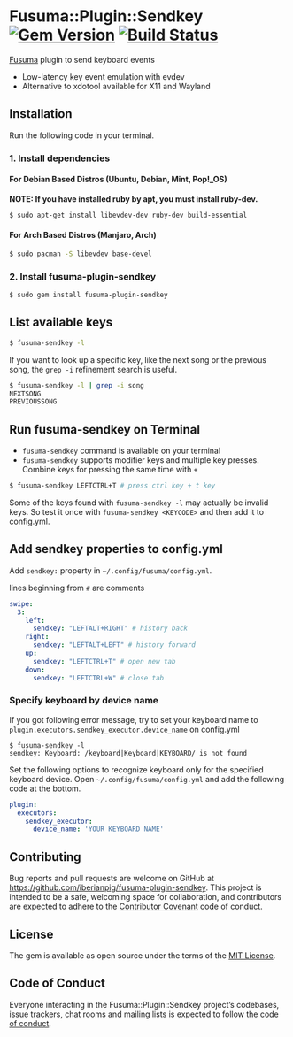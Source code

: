 # Fusuma::Plugin::Sendkey [![Gem Version](https://badge.fury.io/rb/fusuma-plugin-sendkey.svg)](https://badge.fury.io/rb/fusuma-plugin-sendkey) [![Build Status](https://travis-ci.com/iberianpig/fusuma-plugin-sendkey.svg?branch=master)](https://travis-ci.com/iberianpig/fusuma-plugin-sendkey)

[Fusuma](https://github.com/iberianpig/fusuma) plugin to send keyboard events

* Low-latency key event emulation with evdev
* Alternative to xdotool available for X11 and Wayland

## Installation

Run the following code in your terminal.

### 1. Install dependencies

#### For Debian Based Distros (Ubuntu, Debian, Mint, Pop!_OS)

**NOTE: If you have installed ruby by apt, you must install ruby-dev.**
```sh
$ sudo apt-get install libevdev-dev ruby-dev build-essential
```

#### For Arch Based Distros (Manjaro, Arch)

```zsh
$ sudo pacman -S libevdev base-devel
```

### 2. Install fusuma-plugin-sendkey

```sh
$ sudo gem install fusuma-plugin-sendkey
```


## List available keys

```sh
$ fusuma-sendkey -l
```
If you want to look up a specific key, like the next song or the previous song, the `grep -i` refinement search is useful.

```sh
$ fusuma-sendkey -l | grep -i song
NEXTSONG
PREVIOUSSONG
```

## Run fusuma-sendkey on Terminal

* `fusuma-sendkey` command is available on your terminal
* `fusuma-sendkey` supports modifier keys and multiple key presses.
Combine keys for pressing the same time with `+` 


```sh
$ fusuma-sendkey LEFTCTRL+T # press ctrl key + t key
```

Some of the keys found with `fusuma-sendkey -l` may actually be invalid keys.
So test it once with `fusuma-sendkey <KEYCODE>` and then add it to config.yml.


## Add sendkey properties to config.yml

Add `sendkey:` property in `~/.config/fusuma/config.yml`.

lines beginning from `#` are comments

```yaml
swipe:
  3:
    left:
      sendkey: "LEFTALT+RIGHT" # history back
    right:
      sendkey: "LEFTALT+LEFT" # history forward
    up:
      sendkey: "LEFTCTRL+T" # open new tab
    down:
      sendkey: "LEFTCTRL+W" # close tab
```


### Specify keyboard by device name

If you got following error message, try to set your keyboard name to `plugin.executors.sendkey_executor.device_name` on config.yml

```shell
$ fusuma-sendkey -l
sendkey: Keyboard: /keyboard|Keyboard|KEYBOARD/ is not found
```

Set the following options to recognize keyboard only for the specified keyboard device.
Open `~/.config/fusuma/config.yml` and add the following code at the bottom.

```yaml
plugin:
  executors:
    sendkey_executor:
      device_name: 'YOUR KEYBOARD NAME'
```

## Contributing

Bug reports and pull requests are welcome on GitHub at https://github.com/iberianpig/fusuma-plugin-sendkey. This project is intended to be a safe, welcoming space for collaboration, and contributors are expected to adhere to the [Contributor Covenant](http://contributor-covenant.org) code of conduct.

## License

The gem is available as open source under the terms of the [MIT License](https://opensource.org/licenses/MIT).

## Code of Conduct

Everyone interacting in the Fusuma::Plugin::Sendkey project’s codebases, issue trackers, chat rooms and mailing lists is expected to follow the [code of conduct](https://github.com/iberianpig/fusuma-plugin-sendkey/blob/master/CODE_OF_CONDUCT.md).
